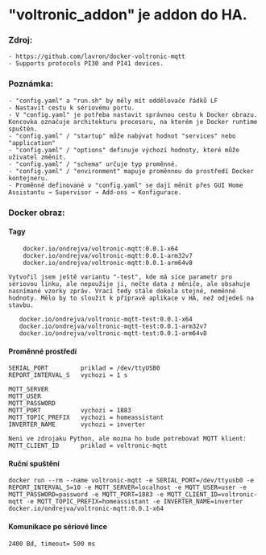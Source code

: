 # "voltronic_addon" je addon do HA.

### Zdroj:
    - https://github.com/lavron/docker-voltronic-mqtt
    - Supports protocols PI30 and PI41 devices.

### Poznámka:
    - "config.yaml" a "run.sh" by měly mít oddělovače řádků LF
    - Nastavit cestu k sériovému portu.
    - V "config.yaml" je potřeba nastavit správnou cestu k Docker obrazu. Koncovka označuje architekturu procesoru, na kterém je Docker runtime spuštěn.
	- "config.yaml" / "startup" může nabývat hodnot "services" nebo "application"
	- "config.yaml" / "options" definuje výchozí hodnoty, které může uživatel změnit.
	- "config.yaml" / "schema" určuje typ proměnné.
	- "config.yaml" / "environment" mapuje proměnnou do prostředí Docker kontejneru.
	- Proměnné definované v "config.yaml" se dají měnit přes GUI Home Assistantu → Supervisor → Add-ons → Konfigurace.

### Docker obraz:
#### Tagy
`    docker.io/ondrejva/voltronic-mqtt:0.0.1-x64`  
`    docker.io/ondrejva/voltronic-mqtt:0.0.1-arm32v7`  
`    docker.io/ondrejva/voltronic-mqtt:0.0.1-arm64v8`  

    Vytvořil jsem ještě variantu "-test", kde má sice parametr pro sériovou linku, ale nepoužije ji, nečte data z měniče, ale obsahuje nasnímané vzorky zpráv. Vrací tedy stále dokola stejné, neměnné hodnoty. Mělo by to sloužit k přípravě aplikace v HA, než odjedeš na stavbu.


`   docker.io/ondrejva/voltronic-mqtt-test:0.0.1-x64`  
`   docker.io/ondrejva/voltronic-mqtt-test:0.0.1-arm32v7`  
`   docker.io/ondrejva/voltronic-mqtt-test:0.0.1-arm64v8`  

#### Proměnné prostředí
	SERIAL_PORT         priklad = /dev/ttyUSB0
	REPORT_INTERVAL_S   vychozi = 1 s

	MQTT_SERVER
	MQTT_USER
	MQTT_PASSWORD
	MQTT_PORT           vychozi = 1883
	MQTT_TOPIC_PREFIX   vychozi = homeassistant
	INVERTER_NAME       vychozi = inverter

	Neni ve zdrojaku Python, ale mozna ho bude potrebovat MQTT klient:
	MQTT_CLIENT_ID      priklad = voltronic-mqtt

#### Ruční spuštění
    docker run --rm --name voltronic-mqtt -e SERIAL_PORT=/dev/ttyusb0 -e REPORT_INTERVAL_S=10 -e MQTT_SERVER=localhost -e MQTT_USER=user -e MQTT_PASSWORD=password -e MQTT_PORT=1883 -e MQTT_CLIENT_ID=voltronic-mqtt -e MQTT_TOPIC_PREFIX=homeassistant -e INVERTER_NAME=inverter docker.io/ondrejva/voltronic-mqtt:0.0.1-x64

#### Komunikace po sériové lince
    2400 Bd, timeout= 500 ms

